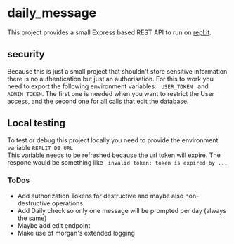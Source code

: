 # daily_message
This project provides a small Express based REST API to run on [repl.it](https://replit.com).

## security
Because this is just a small project that shouldn't store sensitive information there is no authentication but just an 
authorisation. For this to work you need to export the following environment variables: <code> USER_TOKEN
</code> and <code>ADMIN_TOKEN</code>. The first one is needed when you want to restrict the User access, and the second 
one for all calls that edit the database.

## Local testing
To test or debug this project locally you need to provide the environment variable <code>REPLIT_DB_URL</code>
<br> This variable needs to be refreshed because the url token will expire. The respone would be something like <code>
invalid token: token is expired by ...</code>
### ToDos
- Add authorization Tokens for destructive and maybe also non-destructive operations
- Add Daily check so only one message will be prompted per day (always the same)
- Maybe add edit endpoint
- Make use of morgan's extended logging